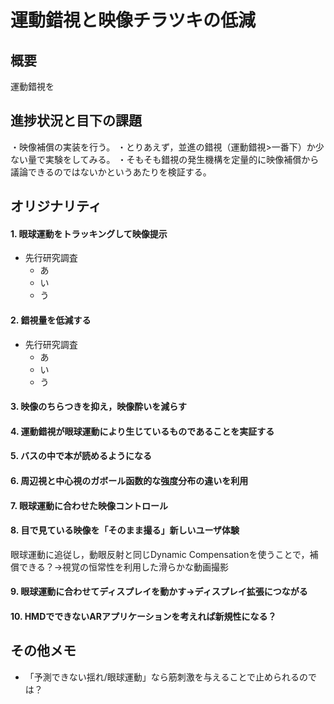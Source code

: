 # 運動錯視と映像チラツキの低減 

## 概要
運動錯視を

## 進捗状況と目下の課題

・映像補償の実装を行う。
・とりあえず，並進の錯視（運動錯視>一番下）か少ない量で実験をしてみる。
・そもそも錯視の発生機構を定量的に映像補償から議論できるのではないかというあたりを検証する。

## オリジナリティ

#### 1. 眼球運動をトラッキングして映像提示
- 先行研究調査
  - あ
  - い
  - う

#### 2. 錯視量を低減する
- 先行研究調査
  - あ
  - い
  - う

#### 3. 映像のちらつきを抑え，映像酔いを減らす

#### 4. 運動錯視が眼球運動により生じているものであることを実証する

#### 5. バスの中で本が読めるようになる

#### 6. 周辺視と中心視のガボール函数的な強度分布の違いを利用

#### 7. 眼球運動に合わせた映像コントロール

#### 8. 目で見ている映像を「そのまま撮る」新しいユーザ体験
眼球運動に追従し，動眼反射と同じDynamic Compensationを使うことで，補償できる？->視覚の恒常性を利用した滑らかな動画撮影

#### 9. 眼球運動に合わせてディスプレイを動かす->ディスプレイ拡張につながる

#### 10. HMDでできないARアプリケーションを考えれば新規性になる？

## その他メモ
- 「予測できない揺れ/眼球運動」なら筋刺激を与えることで止められるのでは？